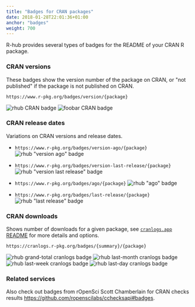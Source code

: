 ```yaml
---
title: "Badges for CRAN packages"
date: 2018-01-28T22:01:36+01:00
anchor: "badges"
weight: 700
---
```


R-hub provides several types of badges for the README of your CRAN R package.

### CRAN versions

These badges show the version number of the package on CRAN,
	or "not published" if the package is not
	published on CRAN.

`https://www.r-pkg.org/badges/version/{package}`

![rhub CRAN badge](https://www.r-pkg.org/badges/version/rhub)
![foobar CRAN badge](https://www.r-pkg.org/badges/version/foobar)

### CRAN release dates

Variations on CRAN versions and release dates.

* `https://www.r-pkg.org/badges/version-ago/{package}` ![rhub "version ago" badge](https://www.r-pkg.org/badges/version-ago/rhub)

* `https://www.r-pkg.org/badges/version-last-release/{package}` ![rhub "version last release" badge](https://www.r-pkg.org/badges/version-last-release/rhub)

* `https://www.r-pkg.org/badges/ago/{package}` ![rhub "ago" badge](https://www.r-pkg.org/badges/ago/rhub)

* `https://www.r-pkg.org/badges/last-release/{package}` ![rhub "last release" badge](https://www.r-pkg.org/badges/last-release/rhub)
     
	

### CRAN downloads

Shows number of downloads for a given package, see [`cranlogs.app` README](https://github.com/r-hub/cranlogs.app#badges) for more details and options.

`https://cranlogs.r-pkg.org/badges/{summary}/{package}`
  
![rhub grand-total cranlogs badge](https://cranlogs.r-pkg.org/badges/grand-total/rhub)
![rhub last-month cranlogs badge](https://cranlogs.r-pkg.org/badges/last-month/rhub)
![rhub last-week cranlogs badge](https://cranlogs.r-pkg.org/badges/last-week/rhub)
![rhub last-day cranlogs badge](https://cranlogs.r-pkg.org/badges/last-day/rhub)

### Related services

Also check out badges from rOpenSci Scott Chamberlain for CRAN checks results <https://github.com/ropenscilabs/cchecksapi#badges>.
	
